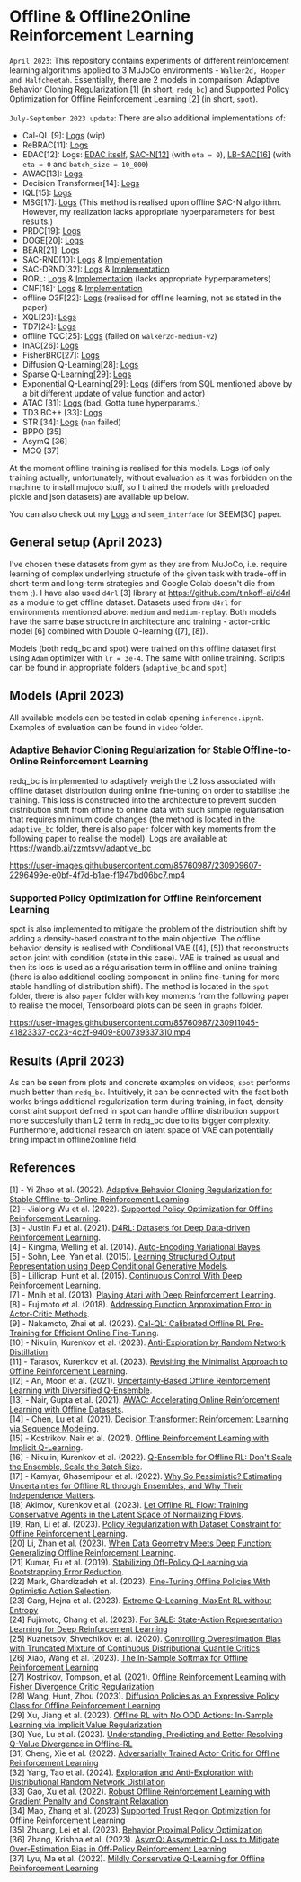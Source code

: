 # Offline & Offline2Online Reinforcement Learning
`April 2023`: This repository contains experiments of different reinforcement learning algorithms applied to 3 MuJoCo environments - `Walker2d, Hopper and Halfcheetah`. Essentially, there are 2 models in comparison: Adaptive Behavior Cloning Regularization [1] (in short, `redq_bc`) and Supported Policy Optimization for Offline Reinforcement Learning [2] (in short, `spot`).<br /><br />
`July-September 2023 update`: There are also additional implementations of:

- Cal-QL [9]: [Logs](https://wandb.ai/zzmtsvv/cal_ql?workspace=user-zzmtsvv) (wip)
- ReBRAC[11]: [Logs](https://wandb.ai/zzmtsvv/ReBRAC?workspace=user-zzmtsvv)
- EDAC[12]: Logs: [EDAC itself](https://wandb.ai/zzmtsvv/EDAC?workspace=user-zzmtsvv), [SAC-N[12]](https://wandb.ai/zzmtsvv/SAC-N?workspace=user-zzmtsvv) (with `eta = 0`), [LB-SAC[16]](https://wandb.ai/zzmtsvv/LB-SAC?workspace=user-zzmtsvv) (with `eta = 0` and `batch_size = 10_000`)
- AWAC[13]: [Logs](https://wandb.ai/zzmtsvv/AWAC?workspace=user-zzmtsvv)
- Decision Transformer[14]: [Logs](https://wandb.ai/zzmtsvv/DecisionTransformer?workspace=user-zzmtsvv)
- IQL[15]: [Logs](https://wandb.ai/zzmtsvv/IQL?workspace=user-zzmtsvv)
- MSG[17]: [Logs](https://wandb.ai/zzmtsvv/MSG?workspace=user-zzmtsvv) (This method is realised upon offline SAC-N algorithm. However, my realization lacks appropriate hyperparameters for best results.)
- PRDC[19]: [Logs](https://wandb.ai/zzmtsvv/PRDC?workspace=user-zzmtsvv)
- DOGE[20]: [Logs](https://wandb.ai/zzmtsvv/DOGE?workspace=user-zzmtsvv)
- BEAR[21]: [Logs](https://wandb.ai/zzmtsvv/BEAR?workspace=user-zzmtsvv)
- SAC-RND[10]: [Logs](https://wandb.ai/zzmtsvv/sac_rnd?workspace=user-zzmtsvv) & [Implementation](https://github.com/zzmtsvv/sac_rnd)
- SAC-DRND[32]: [Logs](https://wandb.ai/zzmtsvv/sac_drnd?workspace=user-zzmtsvv) & [Implementation](https://github.com/zzmtsvv/sac_drnd)
- RORL: [Logs](https://wandb.ai/zzmtsvv/RORL?workspace=user-zzmtsvv) & [Implementation](https://github.com/zzmtsvv/rorl) (lacks appropriate hyperparameters)
- CNF[18]: [Logs](https://wandb.ai/zzmtsvv/CNF/workspace?workspace=user-zzmtsvv) & [Implementation](https://github.com/zzmtsvv/cnf)
- offline O3F[22]: [Logs](https://wandb.ai/zzmtsvv/offline_O3F?workspace=user-zzmtsvv) (realised for offline learning, not as stated in the paper)
- XQL[23]: [Logs](https://wandb.ai/zzmtsvv/XQL?workspace=user-zzmtsvv)
- TD7[24]: [Logs](https://wandb.ai/zzmtsvv/TD7?workspace=user-zzmtsvv)
- offline TQC[25]: [Logs](https://wandb.ai/zzmtsvv/offline_TQC?workspace=user-zzmtsvv) (failed on `walker2d-medium-v2`)
- InAC[26]: [Logs](https://wandb.ai/zzmtsvv/InAC?workspace=user-zzmtsvv)
- FisherBRC[27]: [Logs](https://wandb.ai/zzmtsvv/FisherBRC?workspace=user-zzmtsvv)
- Diffusion Q-Learning[28]: [Logs](https://wandb.ai/zzmtsvv/DiffusionQL?workspace=user-zzmtsvv)
- Sparse Q-Learning[29]: [Logs](https://wandb.ai/zzmtsvv/SQL?workspace=user-zzmtsvv)
- Exponential Q-Learning[29]: [Logs](https://wandb.ai/zzmtsvv/EQL?workspace=user-zzmtsvv) (differs from SQL mentioned above by a bit different update of value function and actor)
- ATAC [31]: [Logs](https://wandb.ai/zzmtsvv/ATAC?workspace=user-zzmtsvv) (bad. Gotta tune hyperparams.)
- TD3 BC++ [33]: [Logs](https://wandb.ai/zzmtsvv/TD3_BC++?workspace=user-zzmtsvv)
- STR [34]: [Logs](https://wandb.ai/zzmtsvv/Offline%20STR?workspace=user-zzmtsvv) (`nan` failed)
- BPPO [35]
- AsymQ [36]
- MCQ [37]

At the moment offline training is realised for this models. Logs (of only training actually, unfortunately, without evaluation as it was forbidden on the machine to install mujoco stuff, so I trained the models with preloaded pickle and json datasets) are available up below.

You can also check out my [Logs](https://wandb.ai/zzmtsvv/SEEM?workspace=user-zzmtsvv) and `seem_interface` for SEEM[30] paper.

## General setup (April 2023)
I've chosen these datasets from gym as they are from MuJoCo, i.e. require learning of complex underlying structufe of the given task with trade-off in short-term and long-term strategies and Google Colab doesn't die from them ;). I have also used `d4rl` [3] library at https://github.com/tinkoff-ai/d4rl as a module to get offline dataset. Datasets used from `d4rl` for environments mentioned above: `medium` and `medium-replay`. Both models have the same base structure in architecture and training - actor-critic model [6] combined with Double Q-learning ([7], [8]).

Models (both redq_bc and spot) were trained on this offline dataset first using `Adam` optimizer with `lr = 3e-4`. The same with online training. Scripts can be found in appropriate folders (`adaptive_bc` and `spot`)

## Models (April 2023)

All available models can be tested in colab opening `inference.ipynb`. Examples of evaluation can be found in `video` folder.

### Adaptive Behavior Cloning Regularization for Stable Offline-to-Online Reinforcement Learning
redq_bc is implemented to adaptively weigh the L2 loss associated with offline dataset distribution during online fine-tuning on order to stabilise the training. This loss is constructed into the architecture to prevent sudden distribution shift from offline to online data with such simple regularisation that requires minimum code changes (the method is located in the `adaptive_bc` folder, there is also `paper` folder with key moments from the following paper to realise the model). Logs are available at: https://wandb.ai/zzmtsvv/adaptive_bc


https://user-images.githubusercontent.com/85760987/230909607-2296499e-e0bf-4f7d-b1ae-f1947bd06bc7.mp4


### Supported Policy Optimization for Offline Reinforcement Learning
spot is also implemented to mitigate the problem of the distribution shift by adding a density-based constraint to the main objective. The offline behavior density is realised with Conditional VAE ([4], [5]) that reconstructs action joint with condition (state in this case). VAE is trained as usual and then its loss is used as a régularisation term in offline and online training (there is also additional cooling component in online fine-tuning for more stable handling of distribution shift). The method is located in the `spot` folder, there is also `paper` folder with key moments from the following paper to realise the model, Tensorboard plots can be seen in `graphs` folder.

https://user-images.githubusercontent.com/85760987/230911045-41823337-cc23-4c2f-9409-800739337310.mp4


## Results (April 2023)
As can be seen from plots and concrete examples on videos, `spot` performs much better than `redq_bc`. Intuitively, it can be connected with the fact both works brings additional regularization term during training, in fact, density-constraint support defined in spot can handle offline distribution support more succesfully than L2 term in redq_bc due to its bigger complexity. Furthermore, additional research on latent space of VAE can potentially bring impact in offline2online field.


## References
[1] - Yi Zhao et al. (2022). [Adaptive Behavior Cloning Regularization for Stable Offline-to-Online Reinforcement Learning](https://arxiv.org/abs/2210.13846). <br/>
[2] - Jialong Wu et al. (2022). [Supported Policy Optimization for Offline Reinforcement Learning](https://arxiv.org/abs/2202.06239). <br />
[3] - Justin Fu et al. (2021). [D4RL: Datasets for Deep Data-driven Reinforcement Learning](https://arxiv.org/abs/2004.07219). <br />
[4] - Kingma, Welling et al. (2014). [Auto-Encoding Variational Bayes](https://arxiv.org/abs/1312.6114). <br />
[5] - Sohn, Lee, Yan et al. (2015). [Learning Structured Output Representation using Deep Conditional Generative Models](https://papers.nips.cc/paper_files/paper/2015/hash/8d55a249e6baa5c06772297520da2051-Abstract.html). <br />
[6] - Lillicrap, Hunt et al. (2015). [Continuous Control With Deep Reinforcement Learning](https://arxiv.org/abs/1509.02971). <br />
[7] - Mnih et al. (2013). [Playing Atari with Deep Reinforcement Learning](https://arxiv.org/abs/1312.5602). <br />
[8] - Fujimoto et al. (2018). [Addressing Function Approximation Error in Actor-Critic Methods](https://arxiv.org/abs/1802.09477). <br />
[9] - Nakamoto, Zhai et al. (2023). [Cal-QL: Calibrated Offline RL Pre-Training for Efficient Online Fine-Tuning](https://arxiv.org/abs/2303.05479). <br />
[10] - Nikulin, Kurenkov et al. (2023). [Anti-Exploration by Random Network Distillation](https://arxiv.org/abs/2301.13616). <br/>
[11] - Tarasov, Kurenkov et al. (2023). [Revisiting the Minimalist Approach to Offline Reinforcement Learning](https://arxiv.org/abs/2305.09836). <br/>
[12] - An, Moon et al. (2021). [Uncertainty-Based Offline Reinforcement Learning with Diversified Q-Ensemble](https://arxiv.org/abs/2110.01548).<br/>
[13] - Nair, Gupta et al. (2021). [AWAC: Accelerating Online Reinforcement Learning with Offline Datasets](https://arxiv.org/abs/2006.09359).<br/>
[14] - Chen, Lu et al. (2021). [Decision Transformer: Reinforcement Learning via Sequence Modeling](https://arxiv.org/abs/2106.01345).<br/>
[15] - Kostrikov, Nair et al. (2021). [Offline Reinforcement Learning with Implicit Q-Learning](https://arxiv.org/abs/2110.06169).<br/>
[16] - Nikulin, Kurenkov et al. (2022). [Q-Ensemble for Offline RL: Don't Scale the Ensemble, Scale the Batch Size](https://arxiv.org/abs/2211.11092).<br/>
[17] - Kamyar, Ghasemipour et al. (2022). [Why So Pessimistic? Estimating Uncertainties for Offline RL through Ensembles, and Why Their Independence Matters](https://arxiv.org/abs/2205.13703). <br/>
[18] Akimov, Kurenkov et al. (2023). [Let Offline RL Flow: Training Conservative Agents in the Latent Space of Normalizing Flows](https://arxiv.org/abs/2211.11096).<br/>
[19] Ran, Li et al. (2023). [Policy Regularization with Dataset Constraint for Offline Reinforcement Learning](https://arxiv.org/abs/2306.06569). <br/>
[20] Li, Zhan et al. (2023). [When Data Geometry Meets Deep Function: Generalizing Offline Reinforcement Learning](https://arxiv.org/abs/2205.11027).<br/>
[21] Kumar, Fu et al. (2019). [Stabilizing Off-Policy Q-Learning via Bootstrapping Error Reduction](https://proceedings.neurips.cc/paper_files/paper/2019/file/c2073ffa77b5357a498057413bb09d3a-Paper.pdf).<br/>
[22] Mark, Ghardizadeh et al. (2023). [Fine-Tuning Offline Policies With Optimistic Action Selection](https://openreview.net/forum?id=2x8EKbGU51k). <br/>
[23] Garg, Hejna et al. (2023). [Extreme Q-Learning: MaxEnt RL without Entropy](https://arxiv.org/abs/2301.02328) <br/>
[24] Fujimoto, Chang et al. (2023). [For SALE: State-Action Representation Learning for Deep Reinforcement Learning](https://arxiv.org/abs/2306.02451) <br/>
[25] Kuznetsov, Shvechikov et al. (2020). [Controlling Overestimation Bias with Truncated Mixture of Continuous Distributional Quantile Critics](https://arxiv.org/abs/2005.04269) <br/>
[26] Xiao, Wang et al. (2023). [The In-Sample Softmax for Offline Reinforcement Learning](https://arxiv.org/abs/2302.14372) <br/>
[27] Kostrikov, Tompson, et al. (2021). [Offline Reinforcement Learning with Fisher Divergence Critic Regularization](https://arxiv.org/abs/2103.08050) <br/>
[28] Wang, Hunt, Zhou (2023). [Diffusion Policies as an Expressive Policy Class for Offline Reinforcement Learning](https://arxiv.org/abs/2208.06193) <br/>
[29] Xu, Jiang et al. (2023). [Offline RL with No OOD Actions: In-Sample Learning via Implicit Value Regularization](https://arxiv.org/abs/2303.15810v1) <br/>
[30] Yue, Lu et al. (2023). [Understanding, Predicting and Better Resolving Q-Value Divergence in Offline-RL](https://arxiv.org/abs/2310.04411) <br/>
[31] Cheng, Xie et al. (2022). [Adversarially Trained Actor Critic for Offline Reinforcement Learning](https://arxiv.org/abs/2202.02446) <br/>
[32] Yang, Tao et al. (2024). [Exploration and Anti-Exploration with Distributional Random Network Distillation](https://arxiv.org/abs/2401.09750) <br/>
[33] Gao, Xu et al. (2022). [Robust Offline Reinforcement Learning with Gradient Penalty and Constraint Relaxation](https://arxiv.org/abs/2210.10469) <br/>
[34] Mao, Zhang et al. (2023) [Supported Trust Region Optimization for Offline Reinforcement Learning](https://arxiv.org/abs/2311.08935) <br/>
[35] Zhuang, Lei et al. (2023). [Behavior Proximal Policy Optimization](https://arxiv.org/abs/2302.11312) <br/>
[36] Zhang, Krishna et al. (2023). [AsymQ: Assymetric Q-Loss to Mitigate Over-Estimation Bias in Off-Policy Reinforcement Learning](https://openreview.net/pdf?id=KoRdlJjgiQ) <br/>
[37] Lyu, Ma et al. (2022). [Mildly Conservative Q-Learning for Offline Reinforcement Learning](https://arxiv.org/abs/2206.04745) <br/>
